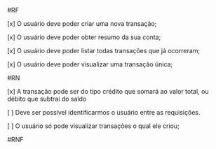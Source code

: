 #RF

[x] O usuário deve poder criar uma nova transação;

[x] O usuário deve poder obter resumo da sua conta;

[x] O usuário deve poder listar todas transações que já ocorreram;

[x] O usuário deve poder visualizar uma transação única;

#RN

[x] A transação pode ser do tipo crédito que somará ao valor total, ou débito que subtrai do saldo

[ ] Deve ser possível identificarmos o usuário entre as requisições.

[ ] O usuário só pode visualizar transações o qual ele criou;

#RNF